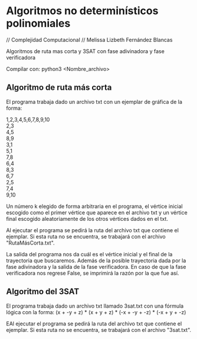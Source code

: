 # Algoritmos no determinísticos polinomiales

// Complejidad Computacional
// Melissa Lizbeth Fernández Blancas

Algoritmos de ruta mas corta y 3SAT con fase adivinadora y fase verificadora

Compilar con: python3 <Nombre_archivo>

## Algoritmo de ruta más corta
El programa trabaja dado un archivo txt con un ejemplar de gráfica de la forma:

1,2,3,4,5,6,7,8,9,10  
2,3  
4,5  
8,9  
3,1  
5,1  
7,8  
6,4  
8,3  
6,7  
2,5  
7,4  
9,10

Un número k elegido de forma arbitraria en el programa, el vértice inicial escogido como el primer vértice que aparece en el archivo txt y un vértice final escogido aleatoriamente de los otros vértices dados en el txt.

Al ejecutar el programa se pedirá la ruta del archivo txt que contiene el ejemplar. Si esta ruta no se encuentra, se trabajará con el
archivo "RutaMásCorta.txt".

La salida del programa nos da cuál es el vértice inicial y el final de la trayectoria que buscaremos. Además de la posible trayectoria dada por la fase adivinadora y la salida de la fase verificadora. En caso de que la fase verificadora nos regrese False, se imprimirá la razón por la que fue así.

## Algoritmo del 3SAT
El programa trabaja dado un archivo txt llamado 3sat.txt con una fórmula lógica con la forma:
(x + -y + z) * (x + y + z) * (-x + -y + -z) * (-x + y + -z)

EAl ejecutar el programa se pedirá la ruta del archivo txt que contiene el ejemplar. Si esta ruta no se encuentra, se trabajará con el
archivo "3sat.txt".



